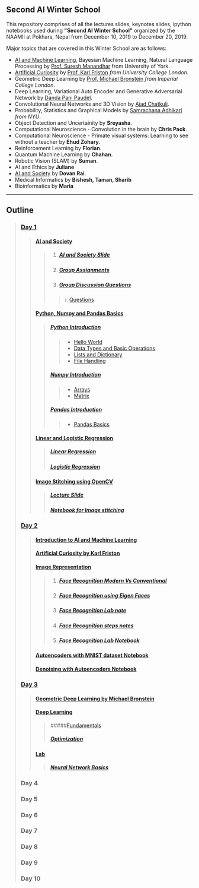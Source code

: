 <h2> Second AI Winter School </h2>
<p>This repository comprises of all the lectures slides, keynotes slides, ipython notebooks used during 
<strong>"Second AI Winter School"</strong> organized by the NAAMII at Pokhara, Nepal from December 10, 2019
 to December 20, 2019.</p>
Major topics that are covered in this Winter School are as follows:

* [AI and Machine Learning](Day-2/AI_ML_Intro/Suresh-AI-ML-Intro-extended.pdf), Bayesian Machine Learning, Natural Language Processing by [Prof. Suresh Manandhar](https://scholar.google.co.uk/citations?user=5iH8GVIAAAAJ) from University of York.
* [Artificial Curiosity](Day-2/KeyNotes/Artificial_curiosity_(AI)_KarlFriston.pptx) by [Prof. Karl Friston](https://en.wikipedia.org/wiki/Karl_J._Friston) _from University College London_.
* Geometric Deep Learning by [Prof. Michael Bronstein](https://www.imperial.ac.uk/people/m.bronstein) _from Imperial College London_.
* Deep Learning, Variational Auto Encoder and Generative Adversarial Network by [Danda Pani Paudel](https://www.vision.ee.ethz.ch/en/members/detail/323/).
* Convolutional Neural Networks and 3D Vision by [Ajad Chatkuli](https://www.vision.ee.ethz.ch/en/members/detail/349/).
* Probability, Statistics and Graphical Models by [Samrachana Adhikari](https://med.nyu.edu/faculty/samrachana-adhikari) _from NYU_.
* Object Detection and Uncertainity by __Sreyasha__.
* Computational Neuroscience - Convolution in the brain by __Chris Pack__.
* Computational Neuroscience - Primate visual systems: Learning to see without a teacher by __Ehud Zohary__.
* Reinforcement Learning by __Florian__.
* Quantum Machine Learning by __Chahan__.
* Robotic Vision (SLAM) by __Suman__.
* AI and Ethics by __Juliane__ 
* [AI and Society](Day-1/AI_and_Society/AI_society_slide.pdf) by __Dovan Rai__.
* Medical Informatics by __Bishesh, Taman, Sharib__
* Bioinformatics by __Maria__
_________________________________

## Outline
> ### [Day 1](Day-1)
>> #### [AI and Society](Day-1/AI_and_Society)
>>> 1. ##### [AI and Society Slide](Day-1/AI_and_Society/AI_society_slide.pdf) 
>>> 2. ##### [Group Assignments](Day-1/AI_and_Society/Group_assignments.xlsx)
>>> 3. ##### [Group Discussion Questions](Day-1/AI_and_Society/Group_questions)
>>>> i. [Questions](Day-1/AI_and_Society/Group_questions/Group_Discussion_Questions.html)
>> #### [Python, Numpy and Pandas Basics](Day-1/PythonNumpyPandas)
>>> ##### [Python Introduction](Day-1/PythonNumpyPandas/Python_Intro)
>>>> * [Hello World](Day-1/PythonNumpyPandas/Python_Intro/Hello_Pokhara.ipynb)
>>>> * [Data Types and Basic Operations](Day-1/PythonNumpyPandas/Python_Intro/DataTypes_Operators.ipynb)
>>>> * [Lists and Dictionary](Day-1/PythonNumpyPandas/Python_Intro/Lists.ipynb)
>>>> * [File Handling](Day-1/PythonNumpyPandas/Python_Intro/File_Handling.ipynb)
>>> ##### [Numpy Introduction](Day-1/PythonNumpyPandas/Numpy_Intro)
>>>> * [Arrays](Day-1/PythonNumpyPandas/Numpy_Intro/Arrays.ipynb)
>>>> * [Matrix](Day-1/PythonNumpyPandas/Numpy_Intro/Matrix.ipynb)
>>> ##### [Pandas Introduction](Day-1/PythonNumpyPandas/Pandas_Intro)
>>>> * [Pandas Basics](Day-1/PythonNumpyPandas/Pandas_Intro/Pandas_Intro.ipynb)
>> #### [Linear and Logistic Regression](Day-1/Regressions)
>>> ##### [Linear Regression](Day-1/Regressions/Lab_on_Linear_Regression.ipynb)
>>> ##### [Logistic Regression](Day-1/Regressions/Lab_on_Logistic_Regression.ipynb)
>> #### [Image Stitching using OpenCV](Day-1/Image_stitching)
>>> ##### [Lecture Slide](Day-1/Image_stitching/Intro_to_CV_Python.pptx)
>>> ##### [Notebook for Image stitching](Day-1/Image_stitching/ImageStitching.ipynb)
> ### [Day 2](Day-2)
>> #### [Introduction to AI and Machine Learning](Day-2/AI_ML_Intro/Suresh-AI-ML-Intro-extended.pdf)
>> #### [Artificial Curiosity by Karl Friston](Day-2/KeyNotes/Artificial_curiosity_(AI)_KarlFriston.pptx)
>> #### [Image Representation](Day-2/Image_representation)
>>> 1. ##### [Face Recognition Modern Vs Conventional](Day-2/Image_representation/Face_Recognition_Modern_vs_Conventional.pdf)
>>> 2. ##### [Face Recognition using Eigen Faces](Day-2/Image_representation/Face_Recognition_Using_Eigenfaces.pdf)
>>> 3. ##### [Face Recognition Lab note](Day-2/Image_representation/Lab_Eigenfaces_notes.pdf)
>>> 4. ##### [Face Recognition steps notes](Day-2/Image_representation/steps_for_face_recognition.pdf)
>>> 5. ##### [Face Recognition Lab Notebook](Day-2/Image_representation/Face_Recognition_Lab_Session.ipynb)
>> #### [Autoencoders with MNIST dataset Notebook](Day-2/AI_ML_Intro/Autoencoders_with_MNIST_dataset.ipynb)
>> #### [Denoising with Autoencoders Notebook](Day-2/AI_ML_Intro/Denoising_with_autoencoders.ipynb)
> ### [Day 3](Day-3)
>> #### [Geometric Deep Learning by Michael Bronstein](Day-3/)
>> #### [Deep Learning](Day-3/DeepLearning)
>>> #####[Fundamentals](Day-3/DeepLearning/Deep_Learning_Fundamentals.pdf)
>>> ##### [Optimization](Day-3/DeepLearning/Optimization_General.pdf)
>> #### [Lab](Day-3/Tutorial)
>>> ##### [Neural Network Basics](Day-3/Tutorial/Intro_to_pytorch.ipynb)
> ### Day 4
> ### Day 5
> ### Day 6
> ### Day 7
> ### Day 8
> ### Day 9
> ### Day 10